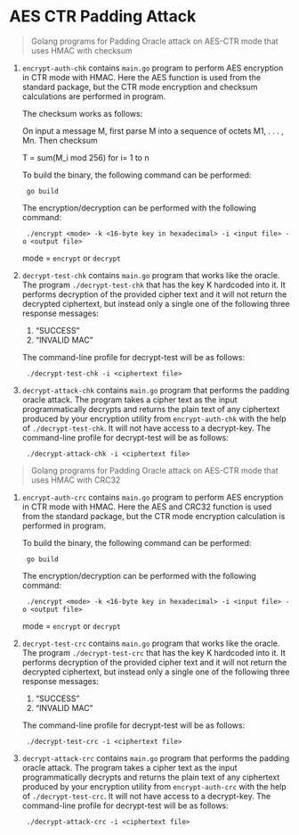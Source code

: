 # AES CTR Padding Attack
> Golang programs for Padding Oracle attack on AES-CTR mode that uses HMAC with checksum

1. `encrypt-auth-chk` contains `main.go` program to perform AES encryption in CTR mode with HMAC. Here the AES function is used from the standard package, but the CTR mode encryption and checksum calculations are performed in program. 

    The checksum works as follows: 

    On input a message M, first parse M into a sequence of octets M1, . . . , Mn. Then checksum 
    
    T = sum(M_i mod 256) for i= 1 to n
    
    To build the binary, the following command can be performed:
            
        go build
    The encryption/decryption can be performed with the following command:

        ./encrypt <mode> -k <16-byte key in hexadecimal> -i <input file> -o <output file>
    mode = `encrypt` or `decrypt`

2. `decrypt-test-chk` contains `main.go` program that works like the oracle. The program `./decrypt-test-chk` that has the key K hardcoded into it. It performs decryption of the provided cipher text and it will not return the decrypted ciphertext, but instead only a single one of the following three response messages:
    1. “SUCCESS”
    3. “INVALID MAC”

    The command-line profile for decrypt-test will be as follows:

        ./decrypt-test-chk -i <ciphertext file>

3. `decrypt-attack-chk` contains `main.go` program that performs the padding oracle attack. The program takes a cipher text as the input programmatically decrypts and returns the plain text of any ciphertext produced by your encryption utility from `encrypt-auth-chk` with the help of `./decrypt-test-chk`. It will not have access to a decrypt-key. The command-line profile for decrypt-test will be as follows:

        ./decrypt-attack-chk -i <ciphertext file>

> Golang programs for Padding Oracle attack on AES-CTR mode that uses HMAC with CRC32

1. `encrypt-auth-crc` contains `main.go` program to perform AES encryption in CTR mode with HMAC. Here the AES and CRC32 function is used from the standard package, but the CTR mode encryption calculation is performed in program. 

    To build the binary, the following command can be performed:
            
        go build
    The encryption/decryption can be performed with the following command:

        ./encrypt <mode> -k <16-byte key in hexadecimal> -i <input file> -o <output file>
    mode = `encrypt` or `decrypt`

2. `decrypt-test-crc` contains `main.go` program that works like the oracle. The program `./decrypt-test-crc` that has the key K hardcoded into it. It performs decryption of the provided cipher text and it will not return the decrypted ciphertext, but instead only a single one of the following three response messages:
    1. “SUCCESS”
    3. “INVALID MAC”

    The command-line profile for decrypt-test will be as follows:

        ./decrypt-test-crc -i <ciphertext file>

3. `decrypt-attack-crc` contains `main.go` program that performs the padding oracle attack. The program takes a cipher text as the input programmatically decrypts and returns the plain text of any ciphertext produced by your encryption utility from `encrypt-auth-crc` with the help of `./decrypt-test-crc`. It will not have access to a decrypt-key. The command-line profile for decrypt-test will be as follows:

        ./decrypt-attack-crc -i <ciphertext file>
